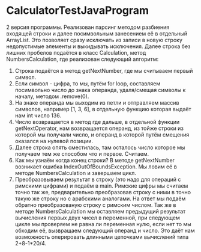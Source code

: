 # CalculatorTestJavaProgram  
2 версия программы.
Реализован парсинг методом разбиения входящей строки и далее посимвольным занесением её в отдельный ArrayList.
Это позволяет сразу исключать из записи в новую строку недопустимые элементы и выкидывать исключения.
Далее строка без лишних пробелов подаётся в класс Calculation, метод NumbersCalculation, где реализован следующий алгоритм:
1. Строка подаётся в метод getNextNumber, где мы считываем первый символ.
2. Если символ - цифра, то мы, путём for loop, составляем посимвольно число до знака операнда, удаля/смещая символы к началу,
методом .remove(0).
3. На знаке операнда мы выходим из петли и отправляем массив символов, например [1, 3, 6],
в отдельную функцию которая выдаёт нам int число 136.
4. Число возвращается в метод где дальше, в отдельной функции getNextOperator, нам возвращается операнд, из тойже строки
из которой мы получали число, и операнд в которой путём смещения оказался на нулевой позиции.
5. Далее строка опять сместилась, там осталось число которое мы получаем тем же способом что и первое. Считаем.
6. Как мы узнаём когда конец строки? В методе getNextNumber возникает ошибка IndexOutOfBoundsException. Мы ловим её в методе NumbersCalculation и завершаем цикл. 
6. Преобразовываем результат в строку (это надо для операций с римскими цифрами) и подаём в main.
Римские цифры мы считаем точно так же, предварительно преобразовав строку с ними в точно такую же строку но с арабскими аналогами.
На ответ мы подаём обратно преобразованую строку с римским числом.
Так же в методе NumbersCalculation мы оставляем предыдущий результат вычисления первых двух чисел в переменной, при следующем цикле
мы проверяем не равна ли переменная нулю, если нет то мы обходим её, вызвращаем следующий операнд и число. Это даёт нам возможность 
оперировать длинными цепочками вычислений типа 2+8-1*20/4.
